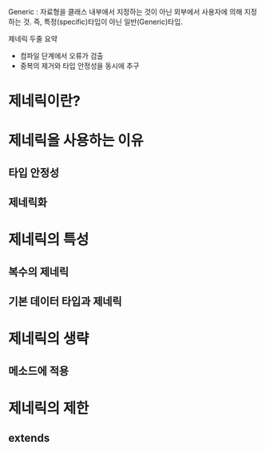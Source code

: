 Generic : 자료형을 클래스 내부에서 지정하는 것이 아닌 외부에서 사용자에 의해 지정하는 것. 즉, 특정(specific)타입이 아닌 일반(Generic)타입.

제네릭 두줄 요약 

* 컴파일 단계에서 오류가 검출
* 중복의 제거와 타입 안정성을 동시에 추구

# 제네릭이란?

# 제네릭을 사용하는 이유

## 타입 안정성

## 제네릭화

# 제네릭의 특성

## 복수의 제네릭

## 기본 데이터 타입과 제네릭

# 제네릭의 생략

## 메소드에 적용

# 제네릭의 제한

## extends